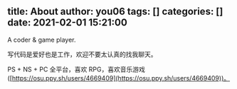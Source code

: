 title: About
author: you06
tags: []
categories: []
date: 2021-02-01 15:21:00
---

A coder & game player.

写代码是爱好也是工作，欢迎不要太认真的找我聊天。

PS + NS + PC 全平台，喜欢 RPG，喜欢音乐游戏([https://osu.ppy.sh/users/4669409](https://osu.ppy.sh/users/4669409))。
